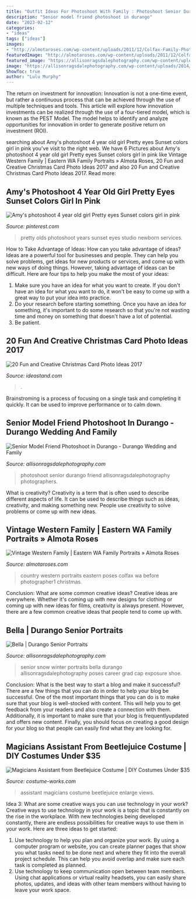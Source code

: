 ```yaml
---
title: "Outfit Ideas For Photoshoot With Family : Photoshoot Senior Durango Friend Allisonragsdalephotography Photographers"
description: "Senior model friend photoshoot in durango"
date: "2023-02-12"
categories:
- "ideas"
tags: ["ideas"]
images:
- "http://almotaroses.com/wp-content/uploads/2011/12/Colfax-Family-Photographer11.jpg"
featuredImage: "http://almotaroses.com/wp-content/uploads/2011/12/Colfax-Family-Photographer11.jpg"
featured_image: "https://allisonragsdalephotography.com/wp-content/uploads/2014/08/allisonragsdalephotography-9244.jpg"
image: "https://allisonragsdalephotography.com/wp-content/uploads/2014/08/allisonragsdalephotography-9244.jpg"
ShowToc: true
author: "Lulu Murphy"
---
```



The return on investment for innovation:
Innovation is not a one-time event, but rather a continuous process that can be achieved through the use of multiple techniques and tools. This article will explore how innovation investments can be realized through the use of a four-tiered model, which is known as the PEST Model. The model helps to identify and analyze opportunities for innovation in order to generate positive return on investment (ROI).

	

		
searching about Amy&#039;s photoshoot 4 year old girl Pretty eyes Sunset colors girl in pink you've visit to the right web. We have 6 Pictures about Amy&#039;s photoshoot 4 year old girl Pretty eyes Sunset colors girl in pink like Vintage Western Family | Eastern WA Family Portraits » Almota Roses, 20 Fun and Creative Christmas Card Photo Ideas 2017 and also 20 Fun and Creative Christmas Card Photo Ideas 2017. Read more:
		
    
## Amy&#039;s Photoshoot 4 Year Old Girl Pretty Eyes Sunset Colors Girl In Pink

<img loading=lazy src="https://i.pinimg.com/736x/a0/36/fe/a036fe8f078010c81a73f447570a8cba---year-old-girl--year-olds.jpg" onerror="this.onerror=null;this.src='https://tse2.mm.bing.net/th?id=OIP.mkuJO78n8hac5mtBNKkLRQHaLI&amp;pid=15.1';" alt="Amy&#039;s photoshoot 4 year old girl Pretty eyes Sunset colors girl in pink">

_Source: pinterest.com_

>pretty olds photoshoot years sunset eyes studio newborn services. 

	

How to Take Advantage of Ideas: How can you take advantage of ideas?
Ideas are a powerful tool for businesses and people. They can help you solve problems, get ideas for new products or services, and come up with new ways of doing things. However, taking advantage of ideas can be difficult. Here are four tips to help you make the most of your ideas: 
1. Make sure you have an idea for what you want to create. If you don't have an idea for what you want to do, it won't be easy to come up with a great way to put your idea into practice. 
2. Do your research before starting something. Once you have an idea for something, it's important to do some research so that you're not wasting time and money on something that doesn't have a lot of potential. 
3. Be patient.

    
## 20 Fun And Creative Christmas Card Photo Ideas 2017

<img loading=lazy src="https://ideastand.com/wp-content/uploads/2015/09/1-christmas-card-photo-ideas.jpg" onerror="this.onerror=null;this.src='https://tse1.mm.bing.net/th?id=OIP.bwZLfbRF7NIqyYcqYspJXQHaLy&amp;pid=15.1';" alt="20 Fun and Creative Christmas Card Photo Ideas 2017">

_Source: ideastand.com_

>. 

	

Brainstroming is a process of focusing on a single task and completing it quickly. It can be used to improve performance or to calm down.

    
## Senior Model Friend Photoshoot In Durango - Durango Wedding And Family

<img loading=lazy src="https://allisonragsdalephotography.com/wp-content/uploads/2014/08/allisonragsdalephotography-9244.jpg" onerror="this.onerror=null;this.src='https://tse2.mm.bing.net/th?id=OIP.MP_OxALZIUOP28mVa8eSHQHaLI&amp;pid=15.1';" alt="Senior Model Friend Photoshoot in Durango - Durango Wedding and Family">

_Source: allisonragsdalephotography.com_

>photoshoot senior durango friend allisonragsdalephotography photographers. 

	

What is creativity?
Creativity is a term that is often used to describe different aspects of life. It can be used to describe things such as ideas, creativity, and making something new. People use creativity to solve problems or come up with new ideas.

    
## Vintage Western Family | Eastern WA Family Portraits » Almota Roses

<img loading=lazy src="http://almotaroses.com/wp-content/uploads/2011/12/Colfax-Family-Photographer11.jpg" onerror="this.onerror=null;this.src='https://tse3.mm.bing.net/th?id=OIP.GO3-hvaFIxUsfsea1b7vZQHaE7&amp;pid=15.1';" alt="Vintage Western Family | Eastern WA Family Portraits » Almota Roses">

_Source: almotaroses.com_

>country western portraits eastern poses colfax wa before photographer1 christmas. 

	

Conclusion: What are some common creative ideas?
Creative ideas are everywhere. Whether it's coming up with new designs for clothing or coming up with new ideas for films, creativity is always present. However, there are a few common creative ideas that people tend to come up with.

    
## Bella | Durango Senior Portraits

<img loading=lazy src="https://allisonragsdalephotography.com/wp-content/uploads/2013/04/allisonragsdalephotography-7134-681x1024.jpg" onerror="this.onerror=null;this.src='https://tse2.mm.bing.net/th?id=OIP.hDAHSph6dHSrX86xzig0EAHaLI&amp;pid=15.1';" alt="Bella | Durango Senior Portraits">

_Source: allisonragsdalephotography.com_

>senior snow winter portraits bella durango allisonragsdalephotography poses career grad cap exposure shoe. 

	

Conclusion: What is the best way to start a blog and make it successful?
There are a few things that you can do in order to help your blog be successful. One of the most important things that you can do is to make sure that your blog is well-stocked with content. This will help you to get feedback from your readers and also create a connection with them. Additionally, it is important to make sure that your blog is frequentlyupdated and offers new content. Finally, you should focus on creating a good design for your blog so that people can easily find what they are looking for.

    
## Magicians Assistant From Beetlejuice Costume | DIY Costumes Under $35

<img loading=lazy src="https://photos.costume-works.com/full/magicians_assistant_from_beetlejuice11.jpg" onerror="this.onerror=null;this.src='https://tse2.mm.bing.net/th?id=OIP.V9C9cY_FcdD4Ibd7ouiiTwHaJ3&amp;pid=15.1';" alt="Magicians Assistant from Beetlejuice Costume | DIY Costumes Under $35">

_Source: costume-works.com_

>assistant magicians costume beetlejuice enlarge views. 

	

Idea 3: What are some creative ways you can use technology in your work?
Creative ways to use technology in your work is a topic that is constantly on the rise in the workplace. With new technologies being developed constantly, there are endless possibilities for creative ways to use them in your work. Here are three ideas to get started: 
1. Use technology to help you plan and organize your work. By using a computer program or website, you can create planner pages that show you what tasks need to be done next and where they fit into the overall project schedule. This can help you avoid overlap and make sure each task is completed as planned. 
2. Use technology to keep communication open between team members. Using chat applications or virtual reality headsets, you can easily share photos, updates, and ideas with other team members without having to leave your work space.

